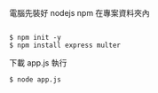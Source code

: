 電腦先裝好 nodejs npm
在專案資料夾內
```

$ npm init -y
$ npm install express multer
```

下載 app.js
執行
```
$ node app.js
```
